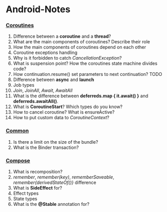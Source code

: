 # Android-Notes

### [Coroutines](src/coroutines/CoroutinesQuestions.md)

1) Difference between a **coroutine** and a **thread**?
2) What are the main components of coroutines? Describe their role
3) How the main components of coroutines depend on each other
4) Coroutine exceptions handling
5) Why is it forbidden to catch *CancellationException*?
6) What is suspension point? How the coroutines state machine divides code?
7) How continuation.resume() set parameters to next continuation? TODO
8) Difference between **async** and **launch**
9) Job types
10) *Join*, *JoinAll*, *Await*, *AwaitAll*
11) What is the difference between **deferreds.map { it.await() }** and **deferreds.awaitAll()**.
12) What is **CoroutineStart**? Which types do you know?
13) How to cancel coroutine? What is ensureActive?
14) How to put custom data to *CoroutineContext*?

### [Common](src/common_android/CommonAndroid.md)

1) Is there a limit on the size of the bundle?
2) What is the Binder transaction?

### [Compose](src/compose/ComposeQuestions.md)
1) What is recomposition?
2) *remember*, *remember(key)*, *rememberSaveable*, *remember{derivedStateOf()}* difference
3) What is **SideEffect** for?
4) Effect types
5) State types
6) What is the **@Stable** annotation for?


